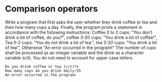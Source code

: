 # Comparison operators
Write a program that first asks the user whether they drink coffee or tea and then how many cups a day. Finally, the program prints a statement in accordance with the following instructions: Coffee 0 to 2 cups: "You don't drink a lot of coffee, do you?", coffee 3-20 cups: "You drink a lot of coffee!", Tea 0-2 cups: "You do not drink a lot of tea.", tea 3-20 cups: "You drink a lot of tea!", Otherwise "An error occurred in the program!" The number of cups shall be processed as an integer variable and the drink as a character variable (c/t). You do not need to account for upper case letters.

```
Do you drink coffee or tea (c/t)?s
How many cups do you drink daily:55
An error occurred in the program!
